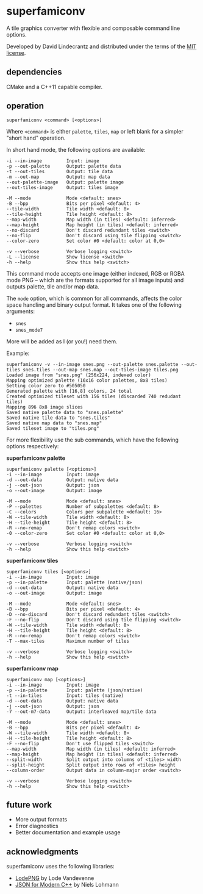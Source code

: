 # superfamiconv
A tile graphics converter with flexible and composable command line options.

Developed by David Lindecrantz and distributed under the terms of the [MIT license](./LICENSE).


## dependencies
CMake and a C++11 capable compiler.

## operation

	superfamiconv <command> [<options>]

Where `<command>` is either `palette`, `tiles`, `map` or left blank for a simpler "short hand" operation.

In short hand mode, the following options are available:

	-i --in-image         Input: image
	-p --out-palette      Output: palette data
	-t --out-tiles        Output: tile data
	-m --out-map          Output: map data
	--out-palette-image   Output: palette image
	--out-tiles-image     Output: tiles image

	-M --mode             Mode <default: snes>
	-B --bpp              Bits per pixel <default: 4>
	--tile-width          Tile width <default: 8>
	--tile-height         Tile height <default: 8>
	--map-width           Map width (in tiles) <default: inferred>
	--map-height          Map height (in tiles) <default: inferred>
	--no-discard          Don't discard redundant tiles <switch>
	--no-flip             Don't discard using tile flipping <switch>
	--color-zero          Set color #0 <default: color at 0,0>

	-v --verbose          Verbose logging <switch>
	-L --license          Show license <switch>
	-h --help             Show this help <switch>

This command mode accepts one image (either indexed, RGB or RGBA mode PNG – which are the formats supported for all image inputs) and outputs palette, tile and/or map data.

The `mode` option, which is common for all commands, affects the color space handling and binary output format. It takes one of the following arguments: 

* `snes` 
* `snes_mode7` 

More will be added as I (or you!) need them.

Example:

	superfamiconv -v --in-image snes.png --out-palette snes.palette --out-tiles snes.tiles --out-map snes.map --out-tiles-image tiles.png
	Loaded image from "snes.png" (256x224, indexed color)
	Mapping optimized palette (16x16 color palettes, 8x8 tiles)
	Setting color zero to #505050
	Generated palette with [16,8] colors, 24 total
	Created optimized tileset with 156 tiles (discarded 740 redudant tiles)
	Mapping 896 8x8 image slices
	Saved native palette data to "snes.palette"
	Saved native tile data to "snes.tiles"
	Saved native map data to "snes.map"
	Saved tileset image to "tiles.png"


For more flexibility use the sub commands, which have the following options respectively:

**superfamiconv palette**

	superfamiconv palette [<options>]
	-i --in-image         Input: image
	-d --out-data         Output: native data
	-j --out-json         Output: json
	-o --out-image        Output: image
	
	-M --mode             Mode <default: snes>
	-P --palettes         Number of subpalettes <default: 8>
	-C --colors           Colors per subpalette <default: 16>
	-W --tile-width       Tile width <default: 8>
	-H --tile-height      Tile height <default: 8>
	-R --no-remap         Don't remap colors <switch>
	-0 --color-zero       Set color #0 <default: color at 0,0>
	
	-v --verbose          Verbose logging <switch>
	-h --help             Show this help <switch>

**superfamiconv tiles**

	superfamiconv tiles [<options>]
	-i --in-image         Input: image
	-p --in-palette       Input: palette (native/json)
	-d --out-data         Output: native data
	-o --out-image        Output: image
	
	-M --mode             Mode <default: snes>
	-B --bpp              Bits per pixel <default: 4>
	-D --no-discard       Don't discard redundant tiles <switch>
	-F --no-flip          Don't discard using tile flipping <switch>
	-W --tile-width       Tile width <default: 8>
	-H --tile-height      Tile height <default: 8>
	-R --no-remap         Don't remap colors <switch>
	-T --max-tiles        Maximum number of tiles
	
	-v --verbose          Verbose logging <switch>
	-h --help             Show this help <switch>


**superfamiconv map**

	superfamiconv map [<options>]
	-i --in-image         Input: image
	-p --in-palette       Input: palette (json/native)
	-t --in-tiles         Input: tiles (native)
	-d --out-data         Output: native data
	-j --out-json         Output: json
	-7 --out-m7-data      Output: interleaved map/tile data

	-M --mode             Mode <default: snes>
	-B --bpp              Bits per pixel <default: 4>
	-W --tile-width       Tile width <default: 8>
	-H --tile-height      Tile height <default: 8>
	-F --no-flip          Don't use flipped tiles <switch>
	--map-width           Map width (in tiles) <default: inferred>
	--map-height          Map height (in tiles) <default: inferred>
	--split-width         Split output into columns of <tiles> width
	--split-height        Split output into rows of <tiles> height
	--column-order        Output data in column-major order <switch>
	
	-v --verbose          Verbose logging <switch>
	-h --help             Show this help <switch>


## future work
* More output formats
* Error diagnostics
* Better documentation and example usage

## acknowledgments
superfamiconv uses the following libraries:

* [LodePNG](http://lodev.org/lodepng/) by Lode Vandevenne
* [JSON for Modern C++](https://github.com/nlohmann/json) by Niels Lohmann
